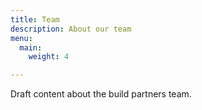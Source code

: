 ```yaml
---
title: Team
description: About our team
menu:
  main:
    weight: 4

---
```

Draft content about the build partners team.
